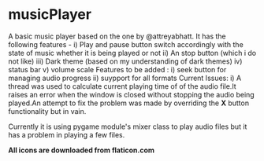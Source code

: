 # musicPlayer
A basic music player based on the one by @attreyabhatt.
It has the following features -
 i) Play and pause button switch accordingly with the state of music whether it is being played or not
 ii) An stop button (which i do not like)
 iii) Dark theme (based on my understanding of dark themes)
 iv) status bar
 v) volume scale
Features to be added :
 i) seek button for managing audio progress
 ii) suypport for all formats
Current Issues:
 i) A thread was used to calculate current playing time of of the audio file.It raises an error when the window is closed without stopping the audio being played.An attempt to fix the problem was made by overriding the **X** button functionality but in vain.


 Currently it is using pygame module's mixer class to play audio files but it has a problem in playing a few files.
 
 ****All icons are downloaded from flaticon.com**** 
